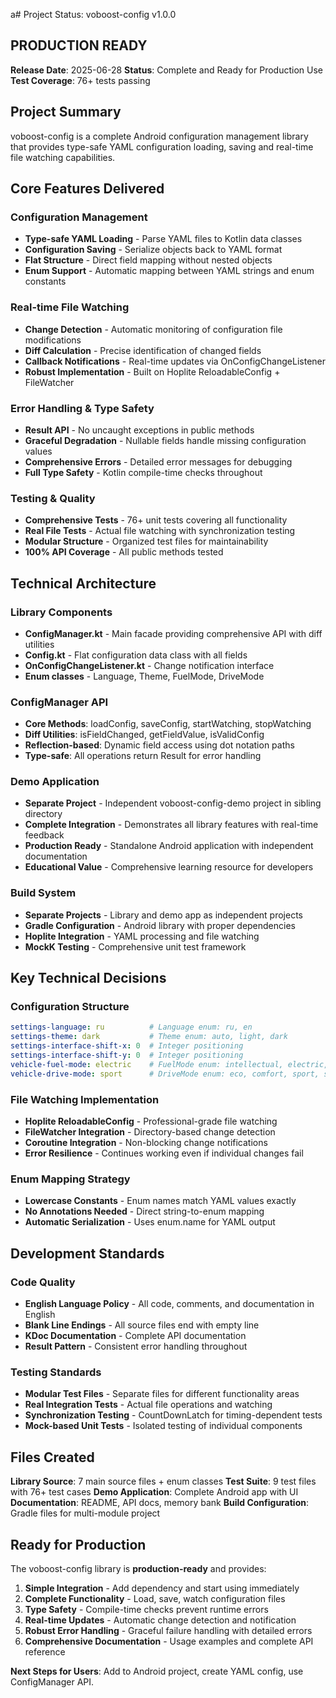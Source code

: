 а# Project Status: voboost-config v1.0.0

## PRODUCTION READY

**Release Date**: 2025-06-28
**Status**: Complete and Ready for Production Use
**Test Coverage**: 76+ tests passing

## Project Summary

voboost-config is a complete Android configuration management library that provides type-safe YAML configuration loading, saving and real-time file watching capabilities.

## Core Features Delivered

### Configuration Management
- **Type-safe YAML Loading** - Parse YAML files to Kotlin data classes
- **Configuration Saving** - Serialize objects back to YAML format
- **Flat Structure** - Direct field mapping without nested objects
- **Enum Support** - Automatic mapping between YAML strings and enum constants

### Real-time File Watching
- **Change Detection** - Automatic monitoring of configuration file modifications
- **Diff Calculation** - Precise identification of changed fields
- **Callback Notifications** - Real-time updates via OnConfigChangeListener
- **Robust Implementation** - Built on Hoplite ReloadableConfig + FileWatcher

### Error Handling & Type Safety
- **Result API** - No uncaught exceptions in public methods
- **Graceful Degradation** - Nullable fields handle missing configuration values
- **Comprehensive Errors** - Detailed error messages for debugging
- **Full Type Safety** - Kotlin compile-time checks throughout

### Testing & Quality
- **Comprehensive Tests** - 76+ unit tests covering all functionality
- **Real File Tests** - Actual file watching with synchronization testing
- **Modular Structure** - Organized test files for maintainability
- **100% API Coverage** - All public methods tested

## Technical Architecture

### Library Components
- **ConfigManager.kt** - Main facade providing comprehensive API with diff utilities
- **Config.kt** - Flat configuration data class with all fields
- **OnConfigChangeListener.kt** - Change notification interface
- **Enum classes** - Language, Theme, FuelMode, DriveMode

### ConfigManager API
- **Core Methods**: loadConfig, saveConfig, startWatching, stopWatching
- **Diff Utilities**: isFieldChanged, getFieldValue, isValidConfig
- **Reflection-based**: Dynamic field access using dot notation paths
- **Type-safe**: All operations return Result<T> for error handling

### Demo Application
- **Separate Project** - Independent voboost-config-demo project in sibling directory
- **Complete Integration** - Demonstrates all library features with real-time feedback
- **Production Ready** - Standalone Android application with independent documentation
- **Educational Value** - Comprehensive learning resource for developers

### Build System
- **Separate Projects** - Library and demo app as independent projects
- **Gradle Configuration** - Android library with proper dependencies
- **Hoplite Integration** - YAML processing and file watching
- **MockK Testing** - Comprehensive unit test framework

## Key Technical Decisions

### Configuration Structure
```yaml
settings-language: ru          # Language enum: ru, en
settings-theme: dark           # Theme enum: auto, light, dark
settings-interface-shift-x: 0  # Integer positioning
settings-interface-shift-y: 0  # Integer positioning
vehicle-fuel-mode: electric    # FuelMode enum: intellectual, electric, fuel, save
vehicle-drive-mode: sport      # DriveMode enum: eco, comfort, sport, snow, outing, individual
```

### File Watching Implementation
- **Hoplite ReloadableConfig** - Professional-grade file watching
- **FileWatcher Integration** - Directory-based change detection
- **Coroutine Integration** - Non-blocking change notifications
- **Error Resilience** - Continues working even if individual changes fail

### Enum Mapping Strategy
- **Lowercase Constants** - Enum names match YAML values exactly
- **No Annotations Needed** - Direct string-to-enum mapping
- **Automatic Serialization** - Uses enum.name for YAML output

## Development Standards

### Code Quality
- **English Language Policy** - All code, comments, and documentation in English
- **Blank Line Endings** - All source files end with empty line
- **KDoc Documentation** - Complete API documentation
- **Result Pattern** - Consistent error handling throughout

### Testing Standards
- **Modular Test Files** - Separate files for different functionality areas
- **Real Integration Tests** - Actual file operations and watching
- **Synchronization Testing** - CountDownLatch for timing-dependent tests
- **Mock-based Unit Tests** - Isolated testing of individual components

## Files Created

**Library Source**: 7 main source files + enum classes
**Test Suite**: 9 test files with 76+ test cases
**Demo Application**: Complete Android app with UI
**Documentation**: README, API docs, memory bank
**Build Configuration**: Gradle files for multi-module project

## Ready for Production

The voboost-config library is **production-ready** and provides:

1. **Simple Integration** - Add dependency and start using immediately
2. **Complete Functionality** - Load, save, watch configuration files
3. **Type Safety** - Compile-time checks prevent runtime errors
4. **Real-time Updates** - Automatic change detection and notification
5. **Robust Error Handling** - Graceful failure handling with detailed errors
6. **Comprehensive Documentation** - Usage examples and complete API reference

**Next Steps for Users**: Add to Android project, create YAML config, use ConfigManager API.
